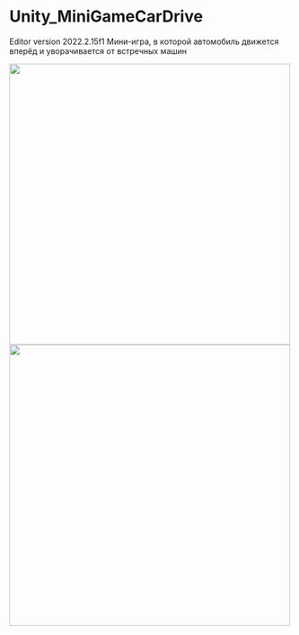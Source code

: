 # Unity_MiniGameCarDrive
Editor version 2022.2.15f1
Мини-игра, в которой автомобиль движется вперёд и уворачивается от встречных машин

<div id="header" align="left">
  <img src="https://i.giphy.com/media/v1.Y2lkPTc5MGI3NjExaTh2cjd3dnRieHA1a2twZ2M1MTBranlybTYzbTR5eDQ2azR5bzZuMCZlcD12MV9pbnRlcm5hbF9naWZfYnlfaWQmY3Q9Zw/IgyWno67mdfgAJgdRa/giphy-downsized.gif" width="500"/>
</div>

<div id="header" align="left">
  <img src="https://github.com/user-attachments/assets/b7179739-1774-49b8-bda5-500dcbde3918" width="500"/>
</div>
